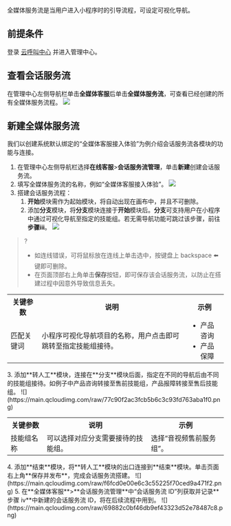全媒体服务流是当用户进入小程序时的引导流程，可设定可视化导航。
## 前提条件
登录 [云呼叫中心](https://tccc.qcloud.com/login) 并进入管理中心。

## 查看会话服务流
在管理中心左侧导航栏单击**全媒体客服**后单击**全媒体服务流**，可查看已经创建的所有全媒体服务流程。
![](https://main.qcloudimg.com/raw/d25658d2212da96f61f1e200bb42dc50.png)
## 新建全媒体服务流
我们以创建系统默认绑定的“全媒体客服接入体验”为例介绍会话服务流各模块的功能与连接。
1. 在管理中心左侧导航栏选择**在线客服**>**会话服务流管理**，单击**新建**创建会话服务流。
2. 填写全媒体服务流的名称，例如“全媒体客服接入体验”。
![](https://main.qcloudimg.com/raw/5c63ab27cbd08483ada5cbd53f29fd7b.png)
3. 搭建会话服务流程：
	1. **开始**模块需作为起始模块，将自动出现在画布中，并且不可删除。
	2. 添加**分支**模块，将**分支**模块连接于**开始**模块后。**分支**可支持用户在小程序中通过可视化导航至指定的技能组。若无需导航功能可跳过该步骤，前往**步骤iii**。
![](https://main.qcloudimg.com/raw/e567e371b69ed058263077fdc2d3c366.png)
>?<ul style = "list-style:disc;"><li>如连线错误，可将鼠标放在连线上单击选中，按键盘上 backspace ⬅️ 键即可删除。</li><li>在页面顶部右上角单击**保存**按钮，即可保存该会话服务流，以防止在搭建过程中因意外导致信息丢失。</li></ul>
>
<escape>
<table>
<tr>
<th>关键参数</th>
<th>说明</th>
<th>示例</th>
</tr>
<tr>
<td>匹配关键词</td>
<td>小程序可视化导航项目的名称，用户点击即可跳转至指定技能组接待。</td>
<td><ul style="margin:0;list-style-type:disc;"><li>产品咨询</li><li>产品保障</li></ul> </td>
</tr>
</table>
</escape>
	3. 添加**转人工**模块，连接在**分支**模块后面，指定在不同的导航后由不同的技能组接待。如例子中产品咨询转接至售前技能组，产品报障转接至售后技能组。
![](https://main.qcloudimg.com/raw/77c90f2ac3fcb5b6c3c93fd763aba1f0.png)
<escape>
<table>
<tr>
<th>关键参数</th>
<th>说明</th>
<th>示例</th>
</tr>
<tr>
<td>技能组名称</td>
<td>可以选择对应分支需要接待的技能组。</td>
<td>选择“音视频售前服务组”。</td>
</tr>
</table>
</escape>
	4. 添加**结束**模块，将**转人工**模块的出口连接到**结束**模块。单击页面右上角**保存并发布**，完成会话服务流搭建。
![](https://main.qcloudimg.com/raw/f6fcd0e00e6c3c55225f70ced9a471f2.png)
	5. 在**全媒体客服**>**会话服务流管理**中“会话服务流 ID”列获取并记录**步骤 iv**中新建的会话服务流 ID，将在后续流程中用到。
![](https://main.qcloudimg.com/raw/69882c0bf46db9ef43323d52e78487c8.png)


